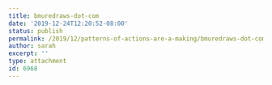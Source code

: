 ```yaml
---
title: bmuredraws-dot-com
date: '2019-12-24T12:20:52-08:00'
status: publish
permalink: /2019/12/patterns-of-actions-are-a-making/bmuredraws-dot-com
author: sarah
excerpt: ''
type: attachment
id: 6968
---
```

<!DOCTYPE html PUBLIC "-//W3C//DTD HTML 4.0 Transitional//EN" "http://www.w3.org/TR/REC-html40/loose.dtd">
<?xml encoding="UTF-8">

